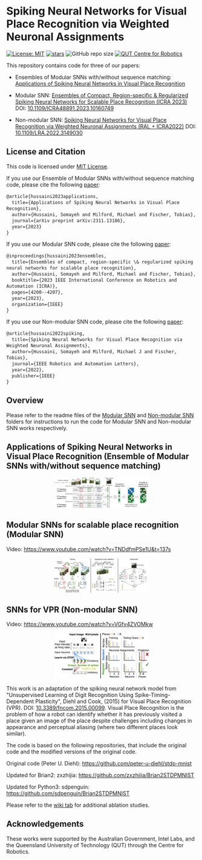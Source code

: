 # Spiking Neural Networks for Visual Place Recognition via Weighted Neuronal Assignments
[![License: MIT](https://img.shields.io/badge/License-MIT-yellow.svg?style=flat-square)](https://creativecommons.org/licenses/by-nc-sa/4.0/)
[![stars](https://img.shields.io/github/stars/QVPR/VPRSNN.svg?style=flat-square)](https://github.com/QVPR/VPRSNN/stargazers)
![GitHub repo size](https://img.shields.io/github/repo-size/QVPR/VPRSNN.svg?style=flat-square)
[![QUT Centre for Robotics](https://img.shields.io/badge/collection-QUT%20Robotics-%23043d71?style=flat-square)](https://qcr.ai)


This repository contains code for three of our papers: 

* Ensembles of Modular SNNs with/without sequence matching: [Applications of Spiking Neural Networks in Visual Place Recognition](https://arxiv.org/abs/2311.13186)

* Modular SNN: [Ensembles of Compact, Region-specific & Regularized Spiking Neural Networks for Scalable Place Recognition (ICRA 2023)](https://arxiv.org/abs/2209.08723) DOI: [10.1109/ICRA48891.2023.10160749](https://doi.org/10.1109/ICRA48891.2023.10160749)

* Non-modular SNN: [Spiking Neural Networks for Visual Place Recognition via Weighted Neuronal Assignments (RAL + ICRA2022)](https://arxiv.org/abs/2109.06452) DOI: [10.1109/LRA.2022.3149030](https://doi.org/10.1109/LRA.2022.3149030)

## License and Citation

This code is licensed under [MIT License](./LICENSE). 

If you use our Ensemble of Modular SNNs with/without sequence matching code, please cite the following [paper](https://arxiv.org/abs/2311.13186):

```
@article{hussaini2023applications,
  title={Applications of Spiking Neural Networks in Visual Place Recognition},
  author={Hussaini, Somayeh and Milford, Michael and Fischer, Tobias},
  journal={arXiv preprint arXiv:2311.13186},
  year={2023}
}
```

If you use our Modular SNN code, please cite the following [paper](https://arxiv.org/abs/2209.08723):

```
@inproceedings{hussaini2023ensembles,
  title={Ensembles of compact, region-specific \& regularized spiking neural networks for scalable place recognition},
  author={Hussaini, Somayeh and Milford, Michael and Fischer, Tobias},
  booktitle={2023 IEEE International Conference on Robotics and Automation (ICRA)},
  pages={4200--4207},
  year={2023},
  organization={IEEE}
}
```

If you use our Non-modular SNN code, please cite the following [paper](https://arxiv.org/abs/2109.06452):


```
@article{hussaini2022spiking,
  title={Spiking Neural Networks for Visual Place Recognition via Weighted Neuronal Assignments},
  author={Hussaini, Somayeh and Milford, Michael J and Fischer, Tobias},
  journal={IEEE Robotics and Automation Letters},
  year={2022},
  publisher={IEEE}
}
```


## Overview
Please refer to the readme files of the [Modular SNN](https://github.com/QVPR/VPRSNN/blob/main/modular_snn/README.md) and [Non-modular SNN](https://github.com/QVPR/VPRSNN/blob/main/non_modular_snn/README.md) folders for instructions to run the code for Modular SNN and Non-modular SNN works respectively. 


## Applications of Spiking Neural Networks in Visual Place Recognition (Ensemble of Modular SNNs with/without sequence matching)

<p style="width: 50%; display: block; margin-left: auto; margin-right: auto">
  <img src="./resources/Ens_of_modularSNNs.png" alt="Ensemble of Modular SNNs with/without sequence matching"/>
</p>

## Modular SNNs for scalable place recognition (Modular SNN)

Video: https://www.youtube.com/watch?v=TNDdfmPSe1U&t=137s

<p style="width: 50%; display: block; margin-left: auto; margin-right: auto">
  <img src="./resources/ICRA2023.png" alt="ModularSNN for scalable place recognition"/>
</p>


## SNNs for VPR (Non-modular SNN)

Video: https://www.youtube.com/watch?v=VGfv4ZVOMkw

<p style="width: 50%; display: block; margin-left: auto; margin-right: auto">
  <img src="./resources/cover_photo.png" alt="VPRSNN method diagram"/>
</p>



This work is an adaptation of the spiking neural network model from "Unsupervised Learning of Digit Recognition Using Spike-Timing-Dependent Plasticity", Diehl and Cook, (2015) for Visual Place Recognition (VPR). DOI: [10.3389/fncom.2015.00099](https://doi.org/10.3389/fncom.2015.00099).
Visual Place Recognition is the problem of how a robot can identify whether it has previously visited a place given an image of the place despite challenges including changes in appearance and perceptual aliasing (where two different places look similar). 

The code is based on the following repositories, that include the original code and the modified versions of the original code. 

Original code (Peter U. Diehl): https://github.com/peter-u-diehl/stdp-mnist

Updated for Brian2: zxzhijia: https://github.com/zxzhijia/Brian2STDPMNIST

Updated for Python3: sdpenguin: https://github.com/sdpenguin/Brian2STDPMNIST




Please refer to the [wiki tab](https://github.com/QVPR/VPRSNN/wiki) for additional ablation studies. 



## Acknowledgements
These works were supported by the Australian Government, Intel Labs, and the Queensland University of Technology (QUT) through the Centre for Robotics.


